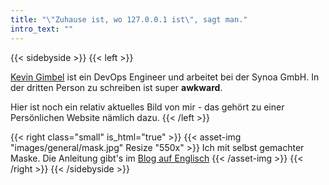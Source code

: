```yaml
---
title: "\"Zuhause ist, wo 127.0.0.1 ist\", sagt man."
intro_text: ""
---
```



{{< sidebyside >}}
{{< left >}}

[Kevin Gimbel](/about/) ist ein DevOps Engineer und arbeitet bei der Synoa GmbH. In der dritten Person zu schreiben ist super **awkward**.

Hier ist noch ein relativ aktuelles Bild von mir - das gehört zu einer Persönlichen Website nämlich dazu. 
{{< /left >}}

{{< right class="small" is_html="true" >}}
    {{< asset-img "images/general/mask.jpg" Resize "550x" >}}
Ich mit selbst gemachter Maske. Die Anleitung gibt's im [Blog auf Englisch](/blog/2020/05/diy-face-masks/)
    {{< /asset-img >}}
{{< /right >}}
{{< /sidebyside >}}

